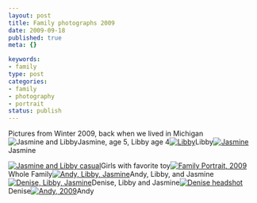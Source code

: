```yaml
--- 
layout: post
title: Family photographs 2009
date: 2009-09-18
published: true
meta: {}

keywords: 
- family
type: post
categories: 
- family
- photography
- portrait
status: publish
---
```

Pictures from Winter 2009, back when we lived in Michigan![![Jasmine and Libby](http://media.eick.us/2011/05/3432944822_65df8ed128.jpg)](http://www.flickr.com/photos/19429588@N00/3432944822 "View 'Jasmine and Libby' on Flickr.com")Jasmine, age 5, Libby age 4[![Libby](http://media.eick.us/2011/05/3432957950_b2207b3423.jpg)](http://www.flickr.com/photos/19429588@N00/3432957950 "View 'Libby' on Flickr.com")Libby[![Jasmine](http://media.eick.us/2011/05/3432934516_14aaa1513d.jpg)](http://www.flickr.com/photos/19429588@N00/3432934516 "View 'Jasmine' on Flickr.com")Jasmine

[![Jasmine and Libby casual](http://media.eick.us/2011/05/3432109669_a33f78afe4.jpg)](http://www.flickr.com/photos/19429588@N00/3432109669 "View 'Jasmine and Libby casual' on Flickr.com")Girls with favorite toy[![Family Portrait, 2009](http://media.eick.us/2011/05/3432099497_53f1a6a275.jpg)](http://www.flickr.com/photos/19429588@N00/3432099497 "View 'Family Portrait, 2009' on Flickr.com")Whole Family[![Andy, Libby, Jasmine](http://media.eick.us/2011/05/3432143967_1a77d4e7de.jpg)](http://www.flickr.com/photos/19429588@N00/3432143967 "View 'Andy, Libby, Jasmine' on Flickr.com")Andy, Libby, and Jasmine[![Denise, Libby, Jasmine](http://media.eick.us/2011/05/3432145147_2d753bfc55.jpg)](http://www.flickr.com/photos/19429588@N00/3432145147 "View 'Denise, Libby, Jasmine' on Flickr.com")Denise, Libby and Jasmine[![Denise headshot](http://media.eick.us/2011/05/3433056626_1a84284fa5.jpg)](http://www.flickr.com/photos/19429588@N00/3433056626 "View 'Denise headshot' on Flickr.com")Denise[![Andy, 2009](http://media.eick.us/2011/05/3691113201_845af5f044.jpg)](http://www.flickr.com/photos/19429588@N00/3691113201 "View 'Andy, 2009' on Flickr.com")Andy
